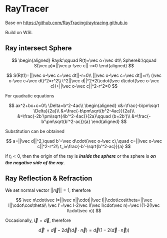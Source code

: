 # RayTracer

Base on https://github.com/RayTracing/raytracing.github.io

Build on WSL

## Ray intersect Sphere

$$
\begin{aligned}
Ray&:\qquad R(t)=\vec o+\vec dt\\
Sphere&:\qquad S(\vec p)=||\vec p-\vec c||-r=0
\end{aligned}
$$

$$
S(R(t))=||\vec o-\vec c+\vec dt||-r=0\\
||\vec o-\vec c+\vec dt||=r\\
(\vec o-\vec c+\vec dt)^2=r^2\\
t^2||\vec d||^2+2t\cdot(\vec d\cdot(\vec o-\vec c))+||\vec o-\vec c||^2-r^2=0
$$

For quadratic equations

$$
ax^2+bx+c=0\\
\Delta=b^2-4ac\\
\begin{aligned}
x&=\frac{-b\pm\sqrt \Delta}{2a}\\
&=\frac{-b\pm\sqrt{b^2-4ac}}{2a}\\
&=\frac{-2b'\pm\sqrt{4b'^2-4ac}}{2a}\qquad (b=2b')\\
&=\frac{-b'\pm\sqrt{b'^2-ac}}{a}
\end{aligned}
$$

Substitution can be obtained

$$
a=||\vec d||^2,\quad b'=\vec d\cdot(\vec o-\vec c),\quad c=||\vec o-\vec c||^2-r^2\\
t_i=\frac{-b'-\sqrt{b'^2-ac}}{a}
$$

if $t_i<0$, then the origin of the ray is ***inside the sphere*** or the sphere is ***on the negative side of the ray***.

## Ray Reflection & Refraction

We set normal vector $||\vec n||=1$, therefore

$$
\vec n\cdot\vec I=||\vec n||\cdot||\vec I||\cdot\cos\theta=||\vec I||\cdot\cos\theta\\
\vec I'=\vec I-2\vec I(\vec I\cdot\vec n)=\vec I(1-2(\vec I\cdot\vec n))
$$

Occasionally, $\vec I=\vec d$, therefore

$$
\vec d'=\vec d-2\vec d(\vec d\cdot\vec n)=\vec d(1-2(\vec d\cdot \vec n))
$$
